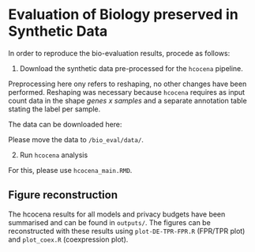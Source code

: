 # Evaluation of Biology preserved in Synthetic Data

In order to reproduce the bio-evaluation results, procede as follows:

1. Download the synthetic data pre-processed for the `hcocena` pipeline.

Preprocessing here ony refers to reshaping, no other changes have been performed. Reshaping was necessary because `hcocena` requires as input count data in the shape *genes x samples* and a separate annotation table stating the label per sample.

The data can be downloaded here:

Please move the data to `/bio_eval/data/`.


2. Run `hcocena` analysis

For this, please use `hcocena_main.RMD`.


## Figure reconstruction

The hcocena results for all models and privacy budgets have been summarised and can be found in `outputs/`. The figures can be reconstructed with these results using `plot-DE-TPR-FPR.R` (FPR/TPR plot) and `plot_coex.R` (coexpression plot).
